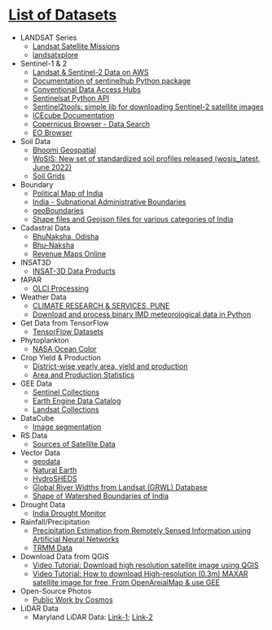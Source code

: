 # [List of Datasets](https://github.com/dghorai/geospatial-toolset)

- LANDSAT Series
	- [Landsat Satellite Missions](https://www.usgs.gov/landsat-missions/landsat-satellite-missions)
	- [landsatxplore](https://pypi.org/project/landsatxplore/)
- Sentinel-1 & 2
	- [Landsat & Sentinel-2 Data on AWS](https://www.matecdev.com/posts/landsat-sentinel-aws-s3-python.html)
	- [Documentation of sentinelhub Python package](https://sentinelhub-py.readthedocs.io/en/latest/index.html)
	- [Conventional Data Access Hubs](https://www.copernicus.eu/en/access-data/conventional-data-access-hubs)
	- [Sentinelsat Python API](https://sentinelsat.readthedocs.io/en/latest/api_overview.html)
	- [Sentinel2tools: simple lib for downloading Sentinel-2 satellite images](https://quantumobile.com/rd-blog/sentinel2tools-simple-lib-for-downloading-sentinel-2-satellite-images/)
	- [ICEcube Documentation](https://iceye-ltd.github.io/icecube/examples/Ex1_SARDatacube/)
	- [Copernicus Browser - Data Search](https://browser.dataspace.copernicus.eu/?zoom=5&lat=50.16282&lng=20.78613&themeId=DEFAULT-THEME&visualizationUrl=U2FsdGVkX18k2TFLyYip1CfstQX5wIhwHn7Ui6menI8FQoWiIo32AJ1WmDvrtK%2F2PMvpzqXNE8CjrqBHZdU7RSaewp29ylakgkhWavaz%2BfJAWSnbHvkl3VhYFj6ap8lN&datasetId=S2_L2A_CDAS&demSource3D=%22MAPZEN%22&cloudCoverage=30&dateMode=SINGLE)
	- [EO Browser](https://apps.sentinel-hub.com/eo-browser/?zoom=10&lat=41.9&lng=12.5&themeId=DEFAULT-THEME&visualizationUrl=https%3A%2F%2Fservices.sentinel-hub.com%2Fogc%2Fwms%2Ff2068f4f-3c75-42cf-84a1-42948340a846&datasetId=S1_AWS_IW_VVVH&fromTime=2021-03-28T00%3A00%3A00.000Z&toTime=2021-03-28T23%3A59%3A59.999Z&layerId=ENHANCED-VISUALIZATION-ORTHORECTIFIED&demSource3D=%22MAPZEN%22)
- Soil Data
	- [Bhoomi Geospatial](https://www.bhoomigeoportal-nbsslup.in/)
	- [WoSIS: New set of standardized soil profiles released (wosis_latest, June 2022)](https://www.isric.org/news/wosis-new-set-standardized-soil-profiles-released-wosislatest-june-2022)
	- [Soil Grids](https://soilgrids.org/)
- Boundary
	- [Political Map of India](https://surveyofindia.gov.in/pages/political-map-of-india)
	- [India - Subnational Administrative Boundaries](https://data.humdata.org/dataset/geoboundaries-admin-boundaries-for-india?)
	- [geoBoundaries](https://data.humdata.org/organization/8be95204-f453-4b66-a4f6-dbe84cb0bdee)
	- [Shape files and Geojson files for various categories of India](https://github.com/datta07/INDIAN-SHAPEFILES)
- Cadastral Data
	- [BhuNaksha, Odisha](https://bhunakshaodisha.nic.in/)
	- [Bhu-Naksha](https://bhunaksha.nic.in/bhunaksha/implementationstatus.jsp)
	- [Revenue Maps Online](https://www.landrecords.karnataka.gov.in/service3/)
- INSAT3D
	- [INSAT-3D Data Products](https://www.mosdac.gov.in/insat-3d-data-products)
- fAPAR
	- [OLCI Processing](https://sentiwiki.copernicus.eu/web/olci-processing)
- Weather Data
	- [CLIMATE RESEARCH & SERVICES, PUNE](https://imdpune.gov.in/lrfindex.php)
	- [Download and process binary IMD meteorological data in Python](https://github.com/iamsaswata/imdlib/tree/master)
- Get Data from TensorFlow
	- [TensorFlow Datasets](https://www.tensorflow.org/datasets/catalog/overview)
- Phytoplankton
	- [NASA Ocean Color](https://search.earthdata.nasa.gov/search?portal=obdaac)
- Crop Yield & Production
	- [District-wise yearly area, yield and production](http://data.icrisat.org/dld/src/crops.html)
	- [Area and Production Statistics](https://aps.dac.gov.in/Home.aspx?ReturnUrl=%2f)
- GEE Data
	- [Sentinel Collections](https://developers.google.com/earth-engine/datasets/catalog/sentinel)
	- [Earth Engine Data Catalog](https://developers.google.com/earth-engine/datasets/catalog)
	- [Landsat Collections](https://developers.google.com/earth-engine/datasets/catalog/landsat)
- DataCube
	- [Image segmentation](https://docs.digitalearthafrica.org/en/latest/sandbox/notebooks/Frequently_used_code/Image_segmentation.html)
- RS Data
	- [Sources of Satellite Data](https://docs.google.com/spreadsheets/d/1oFY_TX5QRFyAAu-nxeClnOFB1epSlSDWEHoMalvv0Qs/edit?gid=0#gid=0)
- Vector Data
	- [geodata](https://www.geofabrik.de/data/)
	- [Natural Earth](https://www.naturalearthdata.com/downloads/)
	- [HydroSHEDS](https://www.hydrosheds.org/)
	- [Global River Widths from Landsat (GRWL) Database](https://zenodo.org/records/1297434)
	- [Shape of Watershed Boundaries of India](https://www.data.gov.in/resource/shape-watershed-boundaries-india)
- Drought Data
	- [India Drought Monitor](https://indiadroughtmonitor.in/)
- Rainfall/Precipitation
	- [Precipitation Estimation from Remotely Sensed Information using Artificial Neural Networks](https://chrsdata.eng.uci.edu/)
	- [TRMM Data](https://disc.gsfc.nasa.gov/datasets?keywords=rainfall&page=1&project=TRMM)
- Download Data from QGIS
	- [Video Tutorial: Download high resolution satellite image using QGIS](https://www.youtube.com/watch?v=0wcx0HzFj3w&t=91s)
	- [Video Tutorial: How to download High-resolution (0.3m) MAXAR satellite image for free, From OpenAreialMap & use GEE](https://www.youtube.com/watch?v=xGcup6_sYJM)
- Open-Source Photos
	- [Public Work by Cosmos](https://public.work/)
- LiDAR Data
	- Maryland LiDAR Data: [Link-1](https://imap.maryland.gov/pages/lidar-download); [Link-2](https://doitdataservices.maryland.gov/s/N9xGBYPKq4QSZNq)
